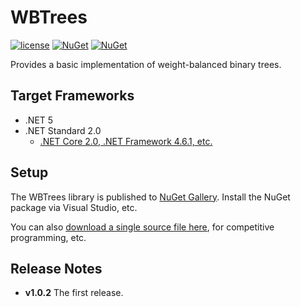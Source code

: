 # WBTrees
[![license](https://img.shields.io/github/license/sakapon/WBTrees.svg)](LICENSE)
[![NuGet](https://img.shields.io/nuget/v/WBTrees.svg)](https://www.nuget.org/packages/WBTrees/)
[![NuGet](https://img.shields.io/nuget/dt/WBTrees.svg)](https://www.nuget.org/packages/WBTrees/)

Provides a basic implementation of weight-balanced binary trees.

## Target Frameworks
- .NET 5
- .NET Standard 2.0
  - [.NET Core 2.0, .NET Framework 4.6.1, etc.](https://docs.microsoft.com/dotnet/standard/net-standard)

## Setup
The WBTrees library is published to [NuGet Gallery](https://www.nuget.org/packages/WBTrees/).
Install the NuGet package via Visual Studio, etc.

You can also [download a single source file here](downloads), for competitive programming, etc.

## Release Notes
- **v1.0.2** The first release.

